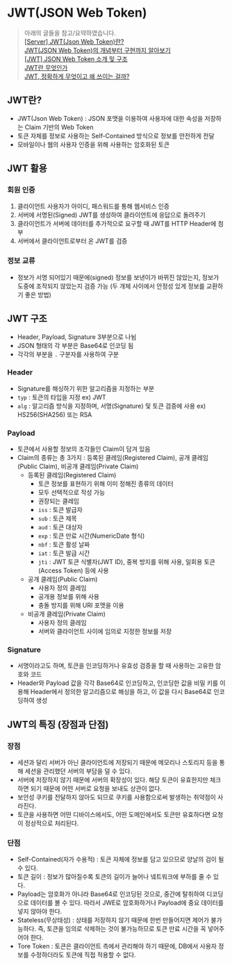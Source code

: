 # JWT(JSON Web Token)
> 아래의 글들을 참고/요약하였습니다.  
> [[Server] JWT(Json Web Token)란?](https://mangkyu.tistory.com/56)  
> [JWT(JSON Web Token)의 개념부터 구현까지 알아보기](https://pronist.dev/143)  
> [[JWT] JSON Web Token 소개 및 구조](https://velopert.com/2389)  
> [JWT란 무엇인가](https://tech.toktokhan.dev/2021/04/30/JWT/)  
> [JWT, 정확하게 무엇이고 왜 쓰이는 걸까?](https://velog.io/@junghyeonsu/%ED%94%84%EB%A1%A0%ED%8A%B8%EC%97%90%EC%84%9C-%EB%A1%9C%EA%B7%B8%EC%9D%B8%EC%9D%84-%EC%B2%98%EB%A6%AC%ED%95%98%EB%8A%94-%EB%B0%A9%EB%B2%95)
> 

## JWT란?
- JWT(Json Web Token) : JSON 포맷을 이용하여 사용자에 대한 속성을 저장하는 Claim 기반의 Web Token
- 토큰 자체를 정보로 사용하는 Self-Contained 방식으로 정보를 안전하게 전달
- 모바일이나 웹의 사용자 인증을 위해 사용하는 암호화된 토큰

## JWT 활용
### 회원 인증
1. 클라이언트 사용자가 아이디, 패스워드를 통해 웹서비스 인증
2. 서버에 서명된(Signed) JWT를 생성하여 클라이언트에 응답으로 돌려주기
3. 클라이언트가 서버에 데이터를 추가적으로 요구할 때 JWT를 HTTP Header에 첨부
4. 서버에서 클라이언트로부터 온 JWT를 검증
### 정보 교류
- 정보가 서명 되어있기 때문에(signed) 정보를 보낸이가 바뀌진 않았는지, 정보가 도중에 조작되지 않았는지 검증 가능 (두 개체 사이에서 안정성 있게 정보를 교환하기 좋은 방법)

## JWT 구조
- Header, Payload, Signature 3부분으로 나뉨
- JSON 형태의 각 부분은 Base64로 인코딩 됨
- 각각의 부분을 `.` 구분자를 사용하여 구분
### Header
- Signature를 해싱하기 위한 알고리즘을 지정하는 부분
- `typ` : 토큰의 타입을 지정 ex) JWT
- `alg` : 알고리즘 방식을 지정하며, 서명(Signature) 및 토큰 검증에 사용 ex) HS256(SHA256) 또는 RSA
### Payload
- 토큰에서 사용할 정보의 조각들인 Claim이 담겨 있음
- Claim의 종류는 총 3가지 : 등록된 클레임(Registered Claim), 공개 클레임(Public Claim), 비공개 클레임(Private Claim)
  - 등록된 클레임(Registered Claim)
    - 토큰 정보를 표현하기 위해 이미 정해진 종류의 데이터
    - 모두 선택적으로 작성 가능
    - 권장되는 클레임
    - `iss` : 토큰 발급자
    - `sub` : 토큰 제목
    - `aud` : 토큰 대상자
    - `exp` : 토큰 만료 시간(NumericDate 형식)
    - `nbf` : 토큰 활성 날짜
    - `iat` : 토큰 발급 시간
    - `jti` : JWT 토큰 식별자(JWT ID), 중복 방지를 위해 사용, 일회용 토큰(Access Token) 등에 사용
  - 공개 클레임(Public Claim)
    - 사용자 정의 클레임
    - 공개용 정보를 위해 사용
    - 충돌 방지를 위해 URI 포맷을 이용
  - 비공개 클레임(Private Claim)
    - 사용자 정의 클레임
    - 서버와 클라이언트 사이에 임의로 지정한 정보를 저장
### Signature
- 서명이라고도 하며, 토큰을 인코딩하거나 유효성 검증을 할 때 사용하는 고유한 암호와 코드
- Header와 Payload 값을 각각 Base64로 인코딩하고, 인코딩한 값을 비밀 키를 이용해 Header에서 정의한 알고리즘으로 해싱을 하고, 이 값을 다시 Base64로 인코딩하여 생성

## JWT의 특징 (장점과 단점)
### 장점
- 세션과 달리 서버가 아닌 클라이언트에 저장되기 때문에 메모리나 스토리지 등을 통해 세션을 관리했던 서버의 부담을 덜 수 있다.
- 서버에 저장하지 않기 때문에 서버의 확장성이 있다. 해당 토큰이 유효한지만 체크하면 되기 때문에 어떤 서버로 요청을 보내도 상관이 없다.
- 보안성 쿠키를 전달하지 않아도 되므로 쿠키를 사용함으로써 발생하는 취약점이 사라진다.
- 토큰을 사용하면 어떤 디바이스에서도, 어떤 도메인에서도 토큰만 유효하다면 요청이 정상적으로 처리된다.
### 단점
- Self-Contained(자가 수용적) : 토큰 자체에 정보를 담고 있으므로 양날의 검이 될 수 있다.
- 토큰 길이 : 정보가 많아질수록 토큰의 길이가 늘어나 넼트워크에 부하를 줄 수 있다.
- Payload는 암호화가 아니라 Base64로 인코딩된 것으로, 중간에 탈취하여 디코딩으로 데이터를 볼 수 있다. 따라서 JWE로 암호화하거나 Payload에 중요 데이터를 넣지 않아야 한다.
- Stateless(무상태성) : 상태를 저장하지 않기 때문에 한번 만들어지면 제어가 불가능하다. 즉, 토큰을 임의로 삭제하는 것이 불가능하므로 토큰 만료 시간을 꼭 넣어주어야 한다.
- Tore Token : 토큰은 클라이언트 측에서 관리해야 하기 때문에, DB에서 사용자 정보를 수정하더라도 토큰에 직접 적용할 수 없다.

